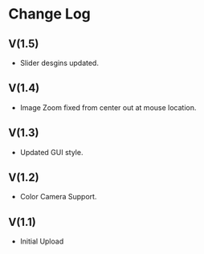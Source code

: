 # Change Log

## V(1.5)
- Slider desgins updated.

## V(1.4)
- Image Zoom fixed from center out at mouse location.

## V(1.3)
- Updated GUI style.

## V(1.2)
- Color Camera Support.

## V(1.1)
- Initial Upload